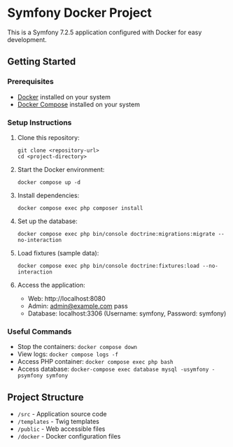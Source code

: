 # Symfony Docker Project

This is a Symfony 7.2.5 application configured with Docker for easy development.

## Getting Started

### Prerequisites

- [Docker](https://www.docker.com/products/docker-desktop) installed on your system
- [Docker Compose](https://docs.docker.com/compose/install/) installed on your system

### Setup Instructions

1. Clone this repository:
   ```
   git clone <repository-url>
   cd <project-directory>
   ```

2. Start the Docker environment:
   ```
   docker compose up -d
   ```

3. Install dependencies:
   ```
   docker compose exec php composer install
   ```

4. Set up the database:
   ```
   docker compose exec php bin/console doctrine:migrations:migrate --no-interaction
   ```

5. Load fixtures (sample data):
   ```
   docker compose exec php bin/console doctrine:fixtures:load --no-interaction
   ```

6. Access the application:
    - Web: http://localhost:8080
    - Admin: admin@example.com pass
    - Database: localhost:3306 (Username: symfony, Password: symfony)

### Useful Commands

- Stop the containers: `docker compose down`
- View logs: `docker compose logs -f`
- Access PHP container: `docker compose exec php bash`
- Access database: `docker-compose exec database mysql -usymfony -psymfony symfony`

## Project Structure

- `/src` - Application source code
- `/templates` - Twig templates
- `/public` - Web accessible files
- `/docker` - Docker configuration files